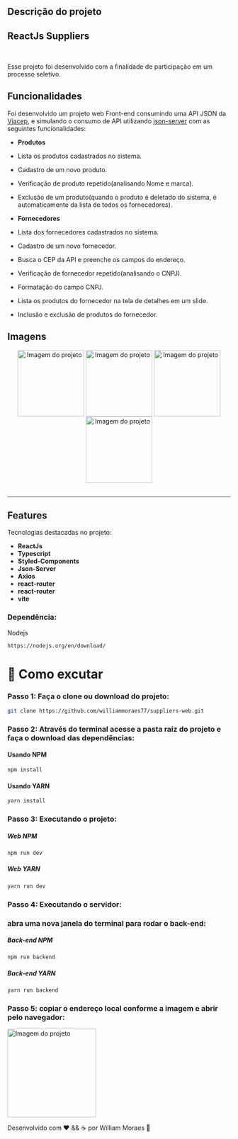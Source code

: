 <h1 align="center">

## Descrição do projeto

## ReactJs Suppliers

<br>

</h1>

<p>Esse projeto foi desenvolvido com a finalidade de participação em um processo seletivo.</p>

## Funcionalidades

Foi desenvolvido um projeto web Front-end consumindo uma API JSON da [Viacep](https://viacep.com.br/), e simulando o consumo de API utilizando [json-server](https://www.npmjs.com/package/json-server) com as seguintes funcionalidades:

- **Produtos**
- Lista os produtos cadastrados no sistema.
- Cadastro de um novo produto.
- Verificação de produto repetido(analisando Nome e marca).
- Exclusão de um produto(quando o produto é deletado do sistema, é automaticamente da lista de todos os fornecedores).

- **Fornecedores**
- Lista dos fornecedores cadastrados no sistema.
- Cadastro de um novo fornecedor.
- Busca o CEP da API e preenche os campos do endereço.
- Verificação de fornecedor repetido(analisando o CNPJ).
- Formatação do campo CNPJ.
- Lista os produtos do fornecedor na tela de detalhes em um slide.
- Inclusão e exclusão de produtos do fornecedor.

## Imagens

<div align="center">

  <img align="center" src="https://github.com/williammoraes77/suppliers-web/blob/main/public/img/print_01.png" alt="Imagem do projeto" height="150">
  <img align="center" src="https://github.com/williammoraes77/suppliers-web/blob/main/public/img/print_02.png" alt="Imagem do projeto" height="150">
  <img align="center" src="https://github.com/williammoraes77/suppliers-web/blob/main/public/img/print_03.png" alt="Imagem do projeto" height="150"> 
  <img align="center" src="https://github.com/williammoraes77/suppliers-web/blob/main/public/img/print_04.png" alt="Imagem do projeto" height="150">
  <br>
  <br>
  
 
</div>

<hr />

## Features

Tecnologias destacadas no projeto:

- **ReactJs**
- **Typescript**
- **Styled-Components**
- **Json-Server**
- **Axios**
- **react-router**
- **react-router**
- **vite**

### Dependência:

Nodejs

```sh
https://nodejs.org/en/download/
```

# 🤔 Como excutar

### Passo 1: Faça o clone ou download do projeto:

```sh
git clone https://github.com/williammoraes77/suppliers-web.git
```

### Passo 2: Através do terminal acesse a pasta raiz do projeto e faça o download das dependências:

#### Usando NPM

```sh
npm install
```

#### Usando YARN

```sh
yarn install
```

### Passo 3: Executando o projeto:

##### Web NPM

```sh
npm run dev
```

##### Web YARN

```sh
yarn run dev
```

### Passo 4: Executando o servidor:

### abra uma nova janela do terminal para rodar o back-end:

##### Back-end NPM

```sh
npm run backend
```

##### Back-end YARN

```sh
yarn run backend
```

### Passo 5: copiar o endereço local conforme a imagem e abrir pelo navegador:

  <img align="center" src="https://github.com/williammoraes77/suppliers-web/blob/main/public/img/print_05.png" alt="Imagem do projeto" height="200">

Desenvolvido com ❤️ && ☕ por William Moraes 🚀
